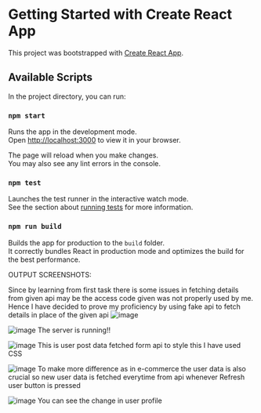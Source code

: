 # Getting Started with Create React App

This project was bootstrapped with [Create React App](https://github.com/facebook/create-react-app).

## Available Scripts

In the project directory, you can run:

### `npm start`

Runs the app in the development mode.\
Open [http://localhost:3000](http://localhost:3000) to view it in your browser.

The page will reload when you make changes.\
You may also see any lint errors in the console.

### `npm test`

Launches the test runner in the interactive watch mode.\
See the section about [running tests](https://facebook.github.io/create-react-app/docs/running-tests) for more information.

### `npm run build`

Builds the app for production to the `build` folder.\
It correctly bundles React in production mode and optimizes the build for the best performance.


OUTPUT SCREENSHOTS:


Since by learning from first task there is some issues in fetching details from given api may be the access code given was not properly used by me.
Hence I have decided to prove my proficiency by using fake api to fetch details in place of the given api
![image](https://github.com/user-attachments/assets/ef1ed1b0-c1c6-4c1d-b360-34d65d4d50aa)



![image](https://github.com/user-attachments/assets/e2d82bf2-f969-42c4-bb80-403056c54c01)
The server is running!!


![image](https://github.com/user-attachments/assets/35449b9c-df55-47f6-8cda-d8061c6f5be2)
This is user post data fetched form api to style this I have used CSS


![image](https://github.com/user-attachments/assets/3a6ff780-abac-4a09-83b0-9d744b1dfb89)
To make more difference as in e-commerce the user data is also crucial so new user data is fetched everytime from api whenever Refresh user button is pressed

![image](https://github.com/user-attachments/assets/1749fa01-fc18-4fac-b30b-cec3ab597d7c)
You can see the change in user profile

